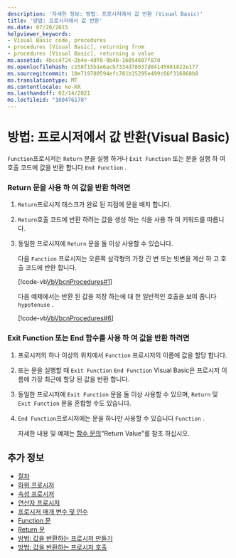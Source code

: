 ```yaml
---
description: '자세한 정보: 방법: 프로시저에서 값 반환 (Visual Basic)'
title: '방법: 프로시저에서 값 반환'
ms.date: 07/20/2015
helpviewer_keywords:
- Visual Basic code, procedures
- procedures [Visual Basic], returning from
- procedures [Visual Basic], returning a value
ms.assetid: 4bcc4724-2b4e-4df8-9b4b-16054607f87d
ms.openlocfilehash: c158f15b1e6acb7334d78037d84145981822e177
ms.sourcegitcommit: 10e719780594efc781b15295e499c66f316068b8
ms.translationtype: MT
ms.contentlocale: ko-KR
ms.lasthandoff: 02/14/2021
ms.locfileid: "100476178"
---
```

# <a name="how-to-return-a-value-from-a-procedure-visual-basic"></a>방법: 프로시저에서 값 반환(Visual Basic)

`Function`프로시저는 `Return` 문을 실행 하거나 `Exit Function` 또는 문을 실행 하 여 호출 코드에 값을 반환 합니다 `End Function` .  
  
### <a name="to-return-a-value-using-the-return-statement"></a>Return 문을 사용 하 여 값을 반환 하려면  
  
1. `Return`프로시저 태스크가 완료 된 지점에 문을 배치 합니다.  
  
2. `Return`호출 코드에 반환 하려는 값을 생성 하는 식을 사용 하 여 키워드를 따릅니다.  
  
3. 동일한 프로시저에 `Return` 문을 둘 이상 사용할 수 있습니다.  
  
     다음 `Function` 프로시저는 오른쪽 삼각형의 가장 긴 변 또는 빗변을 계산 하 고 호출 코드에 반환 합니다.  
  
     [!code-vb[VbVbcnProcedures#1](~/samples/snippets/visualbasic/VS_Snippets_VBCSharp/VbVbcnProcedures/VB/Class1.vb#1)]  
  
     다음 예제에서는 반환 된 값을 저장 하는에 대 한 일반적인 호출을 보여 줍니다 `hypotenuse` .  
  
     [!code-vb[VbVbcnProcedures#6](~/samples/snippets/visualbasic/VS_Snippets_VBCSharp/VbVbcnProcedures/VB/Class1.vb#6)]  
  
### <a name="to-return-a-value-using-exit-function-or-end-function"></a>Exit Function 또는 End 함수를 사용 하 여 값을 반환 하려면  
  
1. 프로시저의 하나 이상의 위치에서 `Function` 프로시저의 이름에 값을 할당 합니다.  
  
2. 또는 문을 실행할 때 `Exit Function` `End Function` Visual Basic은 프로시저 이름에 가장 최근에 할당 된 값을 반환 합니다.  
  
3. 동일한 프로시저에 `Exit Function` 문을 둘 이상 사용할 수 있으며, `Return` 및 `Exit Function` 문을 혼합할 수도 있습니다.  
  
4. `End Function`프로시저에는 문을 하나만 사용할 수 있습니다 `Function` .  
  
     자세한 내용 및 예제는 [함수 문의](../../../language-reference/statements/function-statement.md)"Return Value"를 참조 하십시오.  
  
## <a name="see-also"></a>추가 정보

- [절차](./index.md)
- [하위 프로시저](./sub-procedures.md)
- [속성 프로시저](./property-procedures.md)
- [연산자 프로시저](./operator-procedures.md)
- [프로시저 매개 변수 및 인수](./procedure-parameters-and-arguments.md)
- [Function 문](../../../language-reference/statements/function-statement.md)
- [Return 문](../../../language-reference/statements/return-statement.md)
- [방법: 값을 반환하는 프로시저 만들기](./how-to-create-a-procedure-that-returns-a-value.md)
- [방법: 값을 반환하는 프로시저 호출](./how-to-call-a-procedure-that-returns-a-value.md)
